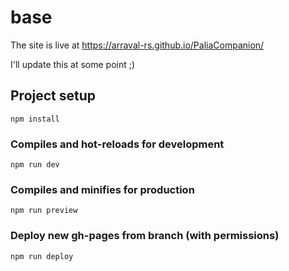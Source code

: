 # base

The site is live at https://arraval-rs.github.io/PaliaCompanion/

I'll update this at some point ;)

## Project setup

```
npm install
```

### Compiles and hot-reloads for development

```
npm run dev
```

### Compiles and minifies for production

```
npm run preview
```

### Deploy new gh-pages from branch (with permissions)

```
npm run deploy
```